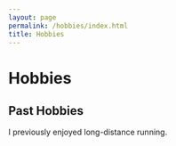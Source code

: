 ```yaml
---
layout: page
permalink: /hobbies/index.html
title: Hobbies
---
```


# Hobbies

## Past Hobbies

I previously enjoyed long-distance running.